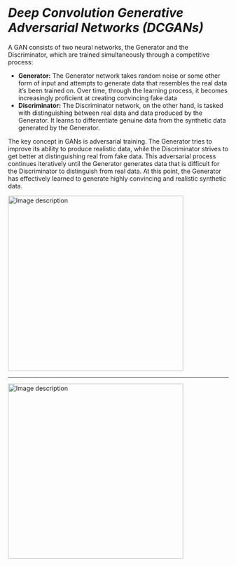 # ***Deep Convolution Generative Adversarial Networks (DCGANs)***

A GAN consists of two neural networks, the Generator and the Discriminator, which are trained simultaneously through a competitive process:

- **Generator:** The Generator network takes random noise or some other form of input and attempts to generate data that resembles the real data it’s been trained on. Over time, through the learning process, it becomes increasingly proficient at creating convincing fake data
- **Discriminator:** The Discriminator network, on the other hand, is tasked with distinguishing between real data and data produced by the Generator. It learns to differentiate genuine data from the synthetic data generated by the Generator.

The key concept in GANs is adversarial training. The Generator tries to improve its ability to produce realistic data, while the Discriminator strives to get better at distinguishing real from fake data. This adversarial process continues iteratively until the Generator generates data that is difficult for the Discriminator to distinguish from real data. At this point, the Generator has effectively learned to generate highly convincing and realistic synthetic data.

<img src="https://github.com/user-attachments/assets/d1aad58b-ec69-42e5-9238-01cbbd0899c2" alt="Image description" width="400"/> <hr>
<img src="https://github.com/user-attachments/assets/f218f613-0d05-4cac-83da-d416d38c9514" alt="Image description" width="400"/>


